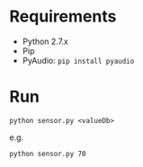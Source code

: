 # Requirements

* Python 2.7.x
* Pip
* PyAudio: `pip install pyaudio`

# Run

`python sensor.py <valueDb>`

e.g.

`python sensor.py 70`
